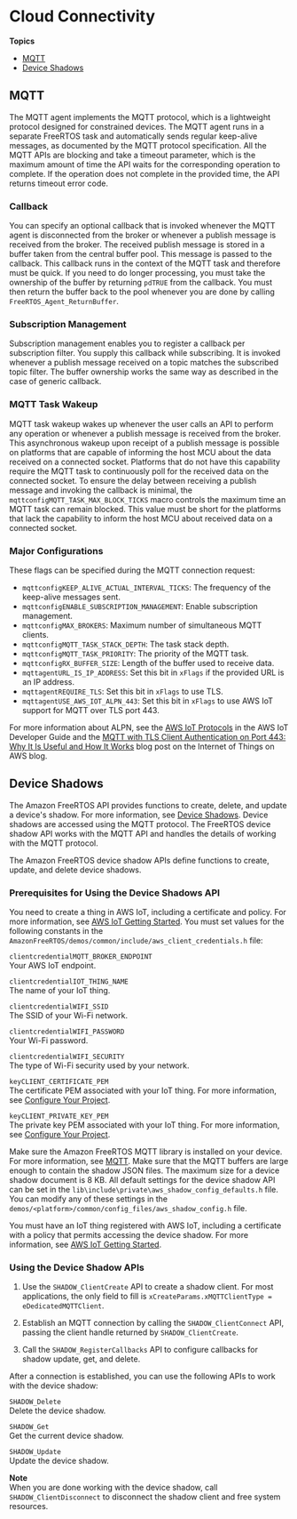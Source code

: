 # Cloud Connectivity<a name="freertos-lib-cloud-connectivity"></a>

**Topics**
+ [MQTT](#freertos-lib-cloud-mqtt)
+ [Device Shadows](#freertos-lib-cloud-shadows)

## MQTT<a name="freertos-lib-cloud-mqtt"></a>

The MQTT agent implements the MQTT protocol, which is a lightweight protocol designed for constrained devices\. The MQTT agent runs in a separate FreeRTOS task and automatically sends regular keep\-alive messages, as documented by the MQTT protocol specification\. All the MQTT APIs are blocking and take a timeout parameter, which is the maximum amount of time the API waits for the corresponding operation to complete\. If the operation does not complete in the provided time, the API returns timeout error code\.

### Callback<a name="freertos-lib-cloud-mqtt-callback"></a>

You can specify an optional callback that is invoked whenever the MQTT agent is disconnected from the broker or whenever a publish message is received from the broker\. The received publish message is stored in a buffer taken from the central buffer pool\. This message is passed to the callback\. This callback runs in the context of the MQTT task and therefore must be quick\. If you need to do longer processing, you must take the ownership of the buffer by returning `pdTRUE` from the callback\. You must then return the buffer back to the pool whenever you are done by calling `FreeRTOS_Agent_ReturnBuffer`\.

### Subscription Management<a name="freertos-lib-cloud-mqtt-sub-mgmt"></a>

Subscription management enables you to register a callback per subscription filter\. You supply this callback while subscribing\. It is invoked whenever a publish message received on a topic matches the subscribed topic filter\. The buffer ownership works the same way as described in the case of generic callback\.

### MQTT Task Wakeup<a name="freertos-lib-cloud-mqtt-wakeup"></a>

MQTT task wakeup wakes up whenever the user calls an API to perform any operation or whenever a publish message is received from the broker\. This asynchronous wakeup upon receipt of a publish message is possible on platforms that are capable of informing the host MCU about the data received on a connected socket\. Platforms that do not have this capability require the MQTT task to continuously poll for the received data on the connected socket\. To ensure the delay between receiving a publish message and invoking the callback is minimal, the `mqttconfigMQTT_TASK_MAX_BLOCK_TICKS` macro controls the maximum time an MQTT task can remain blocked\. This value must be short for the platforms that lack the capability to inform the host MCU about received data on a connected socket\.

### Major Configurations<a name="freertos-lib-cloud-mqtt-config"></a>

These flags can be specified during the MQTT connection request:
+ `mqttconfigKEEP_ALIVE_ACTUAL_INTERVAL_TICKS`: The frequency of the keep\-alive messages sent\.
+ `mqttconfigENABLE_SUBSCRIPTION_MANAGEMENT`: Enable subscription management\.
+ `mqttconfigMAX_BROKERS`: Maximum number of simultaneous MQTT clients\.
+ `mqttconfigMQTT_TASK_STACK_DEPTH`: The task stack depth\.
+ `mqttconfigMQTT_TASK_PRIORITY`: The priority of the MQTT task\.
+ `mqttconfigRX_BUFFER_SIZE`: Length of the buffer used to receive data\.
+ `mqttagentURL_IS_IP_ADDRESS`: Set this bit in `xFlags` if the provided URL is an IP address\.
+ `mqttagentREQUIRE_TLS`: Set this bit in `xFlags` to use TLS\.
+ `mqttagentUSE_AWS_IOT_ALPN_443`: Set this bit in `xFlags` to use AWS IoT support for MQTT over TLS port 443\.

For more information about ALPN, see the [AWS IoT Protocols](https://docs.aws.amazon.com/iot/latest/developerguide/protocols.html) in the AWS IoT Developer Guide and the [MQTT with TLS Client Authentication on Port 443: Why It Is Useful and How It Works](https://aws.amazon.com/blogs/iot/mqtt-with-tls-client-authentication-on-port-443-why-it-is-useful-and-how-it-works) blog post on the Internet of Things on AWS blog\. 

## Device Shadows<a name="freertos-lib-cloud-shadows"></a>

The Amazon FreeRTOS API provides functions to create, delete, and update a device's shadow\. For more information, see [Device Shadows](http://docs.aws.amazon.com/iot/latest/developerguide/iot-thing-shadows.html)\. Device shadows are accessed using the MQTT protocol\. The FreeRTOS device shadow API works with the MQTT API and handles the details of working with the MQTT protocol\.

The Amazon FreeRTOS device shadow APIs define functions to create, update, and delete device shadows\. 

### Prerequisites for Using the Device Shadows API<a name="freertos-lib-cloud-shadows-prereq"></a>

You need to create a thing in AWS IoT, including a certificate and policy\. For more information, see [AWS IoT Getting Started](http://docs.aws.amazon.com/iot/latest/developerguide/iot-gs.html)\. You must set values for the following constants in the `AmazonFreeRTOS/demos/common/include/aws_client_credentials.h` file:

`clientcredentialMQTT_BROKER_ENDPOINT`  
Your AWS IoT endpoint\.

`clientcredentialIOT_THING_NAME`  
The name of your IoT thing\.

`clientcredentialWIFI_SSID`  
The SSID of your Wi\-Fi network\.

`clientcredentialWIFI_PASSWORD`  
Your Wi\-Fi password\.

`clientcredentialWIFI_SECURITY`  
The type of Wi\-Fi security used by your network\.

`keyCLIENT_CERTIFICATE_PEM`  
The certificate PEM associated with your IoT thing\. For more information, see [Configure Your Project](getting_started_ti.md#ti-freertos-config-project)\.

`keyCLIENT_PRIVATE_KEY_PEM`  
The private key PEM associated with your IoT thing\. For more information, see [Configure Your Project](getting_started_ti.md#ti-freertos-config-project)\.

Make sure the Amazon FreeRTOS MQTT library is installed on your device\. For more information, see [MQTT](#freertos-lib-cloud-mqtt)\. Make sure that the MQTT buffers are large enough to contain the shadow JSON files\. The maximum size for a device shadow document is 8 KB\. All default settings for the device shadow API can be set in the `lib\include\private\aws_shadow_config_defaults.h` file\. You can modify any of these settings in the `demos/<platform>/common/config_files/aws_shadow_config.h` file\.

You must have an IoT thing registered with AWS IoT, including a certificate with a policy that permits accessing the device shadow\. For more information, see [AWS IoT Getting Started](http://docs.aws.amazon.com/iot/latest/developerguide/iot-gs.html)\.

### Using the Device Shadow APIs<a name="freertos-lib-cloud-shadows-api"></a>

1. Use the `SHADOW_ClientCreate` API to create a shadow client\. For most applications, the only field to fill is `xCreateParams.xMQTTClientType = eDedicatedMQTTClient`\.

1. Establish an MQTT connection by calling the `SHADOW_ClientConnect` API, passing the client handle returned by `SHADOW_ClientCreate`\.

1. Call the `SHADOW_RegisterCallbacks` API to configure callbacks for shadow update, get, and delete\.

After a connection is established, you can use the following APIs to work with the device shadow:

`SHADOW_Delete`  
Delete the device shadow\.

`SHADOW_Get`  
Get the current device shadow\.

`SHADOW_Update`  
Update the device shadow\.

**Note**  
When you are done working with the device shadow, call `SHADOW_ClientDisconnect` to disconnect the shadow client and free system resources\.